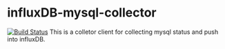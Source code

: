 # influxDB-mysql-collector

[![Build Status](https://travis-ci.org/CodisLabs/codis.svg)](https://travis-ci.org/hsqlu/influxDB-mysql-collector)
This is a colletor client for collecting mysql status and push into influxDB.
